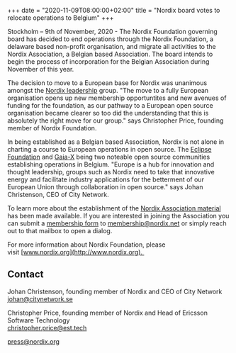 +++
date = "2020-11-09T08:00:00+02:00"
title = "Nordix board votes to relocate operations to Belgium"
+++

Stockholm – 9th of November, 2020 - The Nordix Foundation governing board has decided to end operations through the Nordix Foundation, a delaware based non-profit organisation, and migrate all activities to the Nordix Association, a Belgian based Association. The board intends to begin the process of incorporation for the Belgian Association during November of this year. 

The decision to move to a European base for Nordix was unanimous amongst the [Nordix leadership](https://www.nordix.org/leaders/) group. "The move to a fully European organisation opens up new membership opportuntites and new avenues of funding for the foundation, as our pathway to a European open source organisation became clearer so too did the understanding that this is absolutely the right move for our group." says Christopher Price, founding member of Nordix Foundation.

In being established as a Belgian based Association, Nordix is not alone in charting a course to European operations in open source. The [Eclipse Foundation](https://www.eclipse.org) and [Gaia-X](https://www.data-infrastructure.eu/GAIAX/Navigation/EN/Home/home.html) being two noteable open source communities establishing operations in Belgium. "Europe is a hub for innovation and thought leadership, groups such as Nordix need to take that innovative energy and facilitate industry applications for the betterment of our European Union through collaboration in open source." says Johan Christenson, CEO of City Network.

To learn more about the establishment of the [Nordix Association material](https://www.nordix.org/docs/Nordix-Association-member-information.pdf) has been made available. If you are interested in joining the Association you can submit a [membership form](https://www.nordix.org/docs/Founding-Member-Submission.pdf) to membership@nordix.net or simply reach out to that mailbox to open a dialog.

For more information about Nordix Foundation, please visit [www.nordix.org](http://www.nordix.org). 

## Contact

Johan Christenson, founding member of Nordix and CEO of City Network  
[johan@citynetwork.se](mailto:johan@citynetwork.se)

Christopher Price, founding member of Nordix and Head of Ericsson Software Technology  
[christopher.price@est.tech](mailto:christopher.price@est.tech)

[press@nordix.org](mailto:press@nordix.org)
